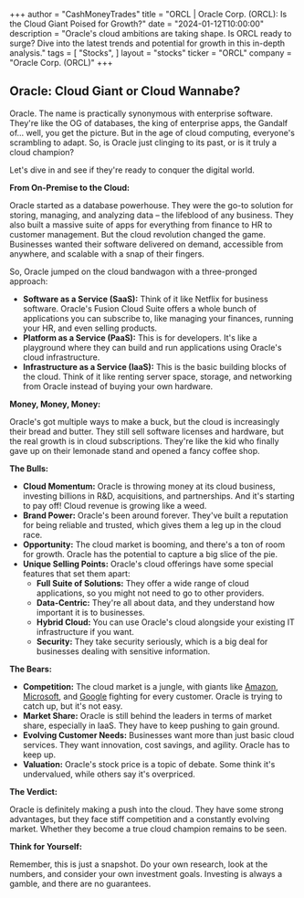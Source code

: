 +++
author = "CashMoneyTrades"
title = "ORCL |  Oracle Corp. (ORCL): Is the Cloud Giant Poised for Growth?"
date = "2024-01-12T10:00:00"
description = "Oracle's cloud ambitions are taking shape. Is ORCL ready to surge? Dive into the latest trends and potential for growth in this in-depth analysis."
tags = [
"Stocks",
]
layout = "stocks"
ticker = "ORCL"
company = "Oracle Corp. (ORCL)"
+++
        


## Oracle: Cloud Giant or Cloud Wannabe?

Oracle. The name is practically synonymous with enterprise software. They're like the OG of databases, the king of enterprise apps, the Gandalf of… well, you get the picture. But in the age of cloud computing, everyone's scrambling to adapt. So, is Oracle just clinging to its past, or is it truly a cloud champion?  

Let's dive in and see if they're ready to conquer the digital world.

**From On-Premise to the Cloud:**

Oracle started as a database powerhouse. They were the go-to solution for storing, managing, and analyzing data – the lifeblood of any business. They also built a massive suite of apps for everything from finance to HR to customer management. But the cloud revolution changed the game. Businesses wanted their software delivered on demand, accessible from anywhere, and scalable with a snap of their fingers. 

So, Oracle jumped on the cloud bandwagon with a three-pronged approach:

* **Software as a Service (SaaS):**  Think of it like Netflix for business software. Oracle's Fusion Cloud Suite offers a whole bunch of applications you can subscribe to,  like managing your finances, running your HR, and even selling products.
* **Platform as a Service (PaaS):**  This is for developers. It's like a playground where they can build and run applications using Oracle's cloud infrastructure. 
* **Infrastructure as a Service (IaaS):**  This is the basic building blocks of the cloud. Think of it like renting server space, storage, and networking from Oracle instead of buying your own hardware. 

**Money, Money, Money:**

Oracle's got multiple ways to make a buck, but the cloud is increasingly their bread and butter. They still sell software licenses and hardware, but the real growth is in cloud subscriptions. They're like the kid who finally gave up on their lemonade stand and opened a fancy coffee shop.

**The Bulls:**

* **Cloud Momentum:** Oracle is throwing money at its cloud business, investing billions in R&D, acquisitions, and partnerships.  And it's starting to pay off! Cloud revenue is growing like a weed.
* **Brand Power:** Oracle's been around forever. They've built a reputation for being reliable and trusted, which gives them a leg up in the cloud race.
* **Opportunity:**  The cloud market is booming, and there's a ton of room for growth. Oracle has the potential to capture a big slice of the pie.
* **Unique Selling Points:** Oracle's cloud offerings have some special features that set them apart:
    * **Full Suite of Solutions:** They offer a wide range of cloud applications, so you might not need to go to other providers.
    * **Data-Centric:** They're all about data, and they understand how important it is to businesses.
    * **Hybrid Cloud:**  You can use Oracle's cloud alongside your existing IT infrastructure if you want.
    * **Security:** They take security seriously, which is a big deal for businesses dealing with sensitive information.

**The Bears:**

* **Competition:** The cloud market is a jungle, with giants like [Amazon](/stocks/amzn/), [Microsoft](/stocks/msft/), and [Google](/stocks/goog/) fighting for every customer. Oracle is trying to catch up, but it's not easy.
* **Market Share:**  Oracle is still behind the leaders in terms of market share, especially in IaaS. They have to keep pushing to gain ground.
* **Evolving Customer Needs:** Businesses want more than just basic cloud services. They want innovation, cost savings, and agility. Oracle has to keep up.
* **Valuation:**  Oracle's stock price is a topic of debate. Some think it's undervalued, while others say it's overpriced.

**The Verdict:**

Oracle is definitely making a push into the cloud.  They have some strong advantages, but they face stiff competition and a constantly evolving market. Whether they become a true cloud champion remains to be seen.

**Think for Yourself:**

Remember, this is just a snapshot.  Do your own research,  look at the numbers, and consider your own investment goals.  Investing is always a gamble, and there are no guarantees. 

        